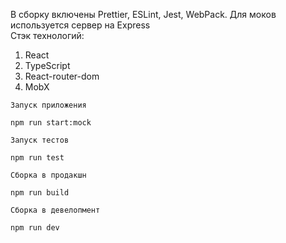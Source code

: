 В сборку включены Prettier, ESLint, Jest, WebPack. Для моков используется сервер на Express
<br>
Стэк технологий:<br>
1) React
2) TypeScript
3) React-router-dom
4) MobX

`Запуск приложения`
```
npm run start:mock
```
`Запуск тестов`
```
npm run test
```
`Сборка в продакшн`
```
npm run build
```
`Сборка в девелопмент`
```
npm run dev
```
